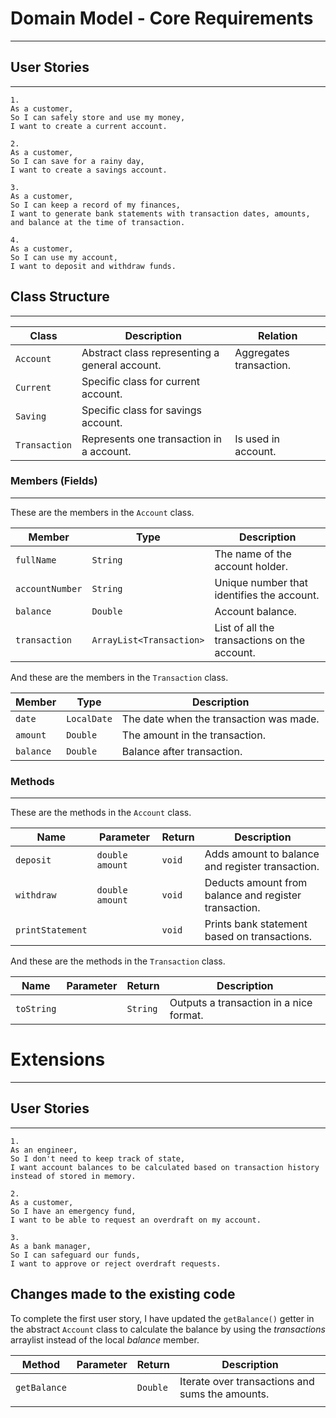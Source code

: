 # Domain Model - Core Requirements

------------------------------------

## User Stories

------------------------------------

```
1.
As a customer,
So I can safely store and use my money,
I want to create a current account.

2.
As a customer,
So I can save for a rainy day,
I want to create a savings account.

3.
As a customer,
So I can keep a record of my finances,
I want to generate bank statements with transaction dates, amounts, and balance at the time of transaction.

4.
As a customer,
So I can use my account,
I want to deposit and withdraw funds.
```

## Class Structure

-----------------------------------

| Class         | Description                                    | Relation                |
|---------------|------------------------------------------------|-------------------------|
| `Account`     | Abstract class representing a general account. | Aggregates transaction. |
| `Current`     | Specific class for current account.            |                         |
| `Saving`      | Specific class for savings account.            |                         |
| `Transaction` | Represents one transaction in a  account.      | Is used in account.     |


### Members (Fields)

-----------------------------------

These are the members in the `Account` class.

| Member           | Type                     | Description                                  |
|------------------|--------------------------|----------------------------------------------|
| `fullName`       | `String`                 | The name of the account holder.              |
| `accountNumber`  | `String`                 | Unique number that identifies the account.   |
| `balance`        | `Double`                 | Account balance.                             |
| `transaction`    | `ArrayList<Transaction>` | List of all the transactions on the account. |

And these are the members in the `Transaction` class.

| Member    | Type        | Description                             |
|-----------|-------------|-----------------------------------------|
| `date`    | `LocalDate` | The date when the transaction was made. |
| `amount`  | `Double`    | The amount in the transaction.          |
| `balance` | `Double`    | Balance after transaction.              |

### Methods

---------------------------------------------

These are the methods in the `Account` class.

| Name             | Parameter       | Return | Description                                           |
|------------------|-----------------|--------|-------------------------------------------------------|
| `deposit`        | `double amount` | `void` | Adds amount to balance and register transaction.      |
| `withdraw`       | `double amount` | `void` | Deducts amount from balance and register transaction. |
| `printStatement` |                 | `void` | Prints bank statement based on transactions.          |

And these are the methods in the `Transaction` class.

| Name       | Parameter | Return   | Description                             |
|------------|-----------|----------|-----------------------------------------|
| `toString` |           | `String` | Outputs a transaction in a nice format. |

# Extensions

---------------------------------------------

## User Stories

---------------------------------------------

```
1.
As an engineer,
So I don't need to keep track of state,
I want account balances to be calculated based on transaction history instead of stored in memory.

2.
As a customer,
So I have an emergency fund,
I want to be able to request an overdraft on my account.

3.
As a bank manager,
So I can safeguard our funds,
I want to approve or reject overdraft requests.
```

## Changes made to the existing code

To complete the first user story, I have updated the `getBalance()` getter in the abstract `Account` class
to calculate the balance by using the *transactions* arraylist instead of the local *balance* member.

| Method       | Parameter | Return   | Description                                     |
|--------------|-----------|----------|-------------------------------------------------|
| `getBalance` |           | `Double` | Iterate over transactions and sums the amounts. |
|              |           |          |                                                 |












